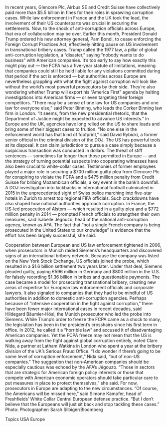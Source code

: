 In recent years, Glencore Plc, Airbus SE and Credit Suisse have collectively paid more than $5.5 billion in fines for their roles in sprawling corruption cases. While law enforcement in France and the UK took the lead, the involvement of their US counterparts was crucial in securing the settlements.
Now, to the shock of anti-corruption officials across Europe, that era of collaboration may be over.
Earlier this month, President Donald Trump ordered his new attorney general, Pam Bondi, to cease enforcing the Foreign Corrupt Practices Act, effectively hitting pause on US involvement in transnational bribery cases. Trump called the 1977 law, a pillar of global anti-corruption legislation, a “disaster,” saying “nobody wants to do business” with American companies.
It’s too early to say how exactly this might play out — the FCPA has a five-year statute of limitations, meaning that companies could still be held liable for any violations committed during that period if the act is enforced — but authorities across Europe are nevertheless grappling with what the fight against corruption will look like without the world’s most powerful prosecutors by their side.
They’re also wondering whether Trump will export his “America First” agenda by halting investigations into American firms — or even targeting their foreign competitors.
“There may be a sense of one law for US companies and one law for everyone else,” said Peter Binning, who leads the Corker Binning law firm in London. “It seems, from the new presidential rhetoric, that the Department of Justice might be expected to advance US interests.”
In Europe and the UK, agencies have long relied on the US to share leads and bring some of their biggest cases to fruition. “No one else in the enforcement world has that kind of footprint,” said David Rybicki, a former senior official in the criminal division of the DOJ.
The US has powerful tools at its disposal. It can claim jurisdiction to pursue a case simply because a suspicious transaction was conducted in dollars. The threat of stiff sentences — sometimes far longer than those permitted in Europe — and the strategy of turning potential suspects into cooperating witnesses have also been crucial to white-collar cases.
Testimonies of former employees played a major role in securing a $700 million guilty plea from Glencore Plc for conspiring to violate the FCPA and a $475 million penalty from Credit Suisse for bribing Mozambican officials, a key event in the bank’s downfall. A DOJ investigation into kickbacks in international football culminated in 2015 in the unprecedented sight of Swiss police marching into five-star hotels in Zurich to arrest top regional FIFA officials.
Such crackdowns have also shaped how national authorities approach corruption. In France, the US-led prosecution of Alstom — which resulted in a guilty plea and a $772 million penalty in 2014 — prompted French officials to strengthen their own measures, said Isabelle Jégouzo, head of the national anti-corruption agency, known as AFA. The fact that “not a single French company is being prosecuted in the United States to our knowledge” is evidence that the effort has been largely successful, she said.

Cooperation between European and US law enforcement tightened in 2006, when prosecutors in Munich raided Siemens’s headquarters and discovered signs of an international bribery network. Because the company was listed on the New York Stock Exchange, US officials joined the probe, which resulted in a $1.6 billion settlement two years later. Under that deal, Siemens pleaded guilty, paying €596 million in Germany and $800 million in the U.S. for falsely recording $1.36 billion in bribes and questionable payments.
The case became a model for prosecuting transnational bribery, creating new areas of expertise for European law enforcement officials and corporate lawyers. It also signaled to companies that they had to be mindful of US authorities in addition to domestic anti-corruption agencies.
Perhaps because of “intensive cooperation in the fight against corruption,” there have been fewer major international cases in recent decades, said Hildegard Bäumler-Hösl, the Munich prosecutor who led the probe into Siemens.
While Trump’s order to freeze the FCPA came as a shock to many, the legislation has been in the president’s crosshairs since his first term in office. In 2012, he called it a “horrible law” and accused it of disadvantaging American companies.
Yet the FCPA freeze may not mean that the US is walking away from the fight against global corruption entirely, noted Clare Nida, a partner at Latham Watkins in London who spent a year at the bribery division of the UK’s Serious Fraud Office. “I do wonder if there’s going to be some level of corruption enforcement,” Nida said, “but of non-US companies.”
The suggestion that non-American companies should be especially cautious was echoed by the AFA’s Jégouzo. “Those in sectors that are strategic for American foreign policy interests or those that compete with American economic operators should take particular care to put measures in place to protect themselves,” she said.
For now, prosecutors in Europe are adapting to the new circumstances.
“Of course, the Americans will be missed here,” said Simone Kämpfer, head of Freshfields’ White Collar Central European defense practice. “But I don’t believe that the Europeans will just sit back and stop tackling these cases.”
Photo: Photographer: Sarah Silbiger/Bloomberg

Topics
USA
Europe
